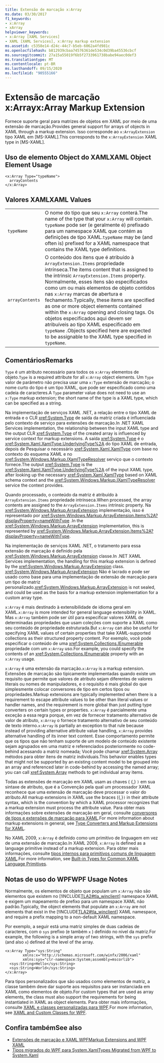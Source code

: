 ```yaml
---
title: Extensão de marcação x:Array
ms.date: 03/30/2017
f1_keywords:
- x:Array
- xArray
helpviewer_keywords:
- x:Array [XAML Services]
- XAML [XAML Services], x:Array markup extension
ms.assetid: c5358e14-d24c-44c7-b5eb-6062a4fd981c
ms.openlocfilehash: b812939cbaa74576361de534c0d39ba45536cbcf
ms.sourcegitcommit: 27a15a55019f6b5f2733961738babe94aec0def3
ms.translationtype: MT
ms.contentlocale: pt-BR
ms.lasthandoff: 09/15/2020
ms.locfileid: "90555166"
---
```

# <a name="xarray-markup-extension"></a><span data-ttu-id="3a94b-102">Extensão de marcação x:Array</span><span class="sxs-lookup"><span data-stu-id="3a94b-102">x:Array Markup Extension</span></span>

<span data-ttu-id="3a94b-103">Fornece suporte geral para matrizes de objetos em XAML por meio de uma extensão de marcação.</span><span class="sxs-lookup"><span data-stu-id="3a94b-103">Provides general support for arrays of objects in XAML through a markup extension.</span></span> <span data-ttu-id="3a94b-104">Isso corresponde ao `x:ArrayExtension` tipo XAML em [MS-XAML].</span><span class="sxs-lookup"><span data-stu-id="3a94b-104">This corresponds to the `x:ArrayExtension` XAML type in [MS-XAML].</span></span>

## <a name="xaml-object-element-usage"></a><span data-ttu-id="3a94b-105">Uso de elemento Object do XAML</span><span class="sxs-lookup"><span data-stu-id="3a94b-105">XAML Object Element Usage</span></span>

```xaml
<x:Array Type="typeName">
  arrayContents
</x:Array>
```

## <a name="xaml-values"></a><span data-ttu-id="3a94b-106">Valores XAML</span><span class="sxs-lookup"><span data-stu-id="3a94b-106">XAML Values</span></span>

|||
|-|-|
|`typeName`|<span data-ttu-id="3a94b-107">O nome do tipo que seu `x:Array` conterá.</span><span class="sxs-lookup"><span data-stu-id="3a94b-107">The name of the type that your `x:Array` will contain.</span></span> <span data-ttu-id="3a94b-108">`typeName` pode ser (e geralmente é) prefixado para um namespace XAML que contém as definições de tipo XAML.</span><span class="sxs-lookup"><span data-stu-id="3a94b-108">`typeName` may be (and often is) prefixed for a XAML namespace that contains the XAML type definitions.</span></span>|
|`arrayContents`|<span data-ttu-id="3a94b-109">O conteúdo dos itens que é atribuído à `ArrayExtension.Items` propriedade intrínseca.</span><span class="sxs-lookup"><span data-stu-id="3a94b-109">The items content that is assigned to the intrinsic `ArrayExtension.Items` property.</span></span> <span data-ttu-id="3a94b-110">Normalmente, esses itens são especificados como um ou mais elementos de objeto contidos nas `x:Array` marcas de abertura e fechamento.</span><span class="sxs-lookup"><span data-stu-id="3a94b-110">Typically, these items are specified as one or more object elements contained within the `x:Array` opening and closing tags.</span></span> <span data-ttu-id="3a94b-111">Os objetos especificados aqui devem ser atribuíveis ao tipo XAML especificado em `typeName` .</span><span class="sxs-lookup"><span data-stu-id="3a94b-111">Objects specified here are expected to be assignable to the XAML type specified in `typeName`.</span></span>|

## <a name="remarks"></a><span data-ttu-id="3a94b-112">Comentários</span><span class="sxs-lookup"><span data-stu-id="3a94b-112">Remarks</span></span>

<span data-ttu-id="3a94b-113">`Type` é um atributo necessário para todos os `x:Array` elementos de objeto.</span><span class="sxs-lookup"><span data-stu-id="3a94b-113">`Type` is a required attribute for all `x:Array` object elements.</span></span> <span data-ttu-id="3a94b-114">Um `Type` valor de parâmetro não precisa usar uma `x:Type` extensão de marcação; o nome curto do tipo é um tipo XAML, que pode ser especificado como uma cadeia de caracteres.</span><span class="sxs-lookup"><span data-stu-id="3a94b-114">A `Type` parameter value does not need to use an `x:Type` markup extension; the short name of the type is   a XAML type, which can be specified as a string.</span></span>

<span data-ttu-id="3a94b-115">Na implementação de serviços XAML .NET, a relação entre o tipo XAML de entrada e o CLR <xref:System.Type> de saída da matriz criada é influenciada pelo contexto de serviço para extensões de marcação.</span><span class="sxs-lookup"><span data-stu-id="3a94b-115">In .NET XAML Services implementation, the relationship between the input XAML type and the output CLR <xref:System.Type> of the created array is influenced by service context for markup extensions.</span></span> <span data-ttu-id="3a94b-116">A saída <xref:System.Type> é o <xref:System.Xaml.XamlType.UnderlyingType%2A> do tipo XAML de entrada, depois de Pesquisar o necessário <xref:System.Xaml.XamlType> com base no contexto do esquema XAML e no <xref:System.Windows.Markup.IXamlTypeResolver> serviço que o contexto fornece.</span><span class="sxs-lookup"><span data-stu-id="3a94b-116">The output <xref:System.Type> is the <xref:System.Xaml.XamlType.UnderlyingType%2A> of the input XAML type, after looking up the necessary <xref:System.Xaml.XamlType> based on XAML schema context and the <xref:System.Windows.Markup.IXamlTypeResolver> service the context provides.</span></span>

<span data-ttu-id="3a94b-117">Quando processado, o conteúdo da matriz é atribuído à `ArrayExtension.Items` propriedade intrínseca.</span><span class="sxs-lookup"><span data-stu-id="3a94b-117">When processed, the array contents are assigned to the `ArrayExtension.Items` intrinsic property.</span></span> <span data-ttu-id="3a94b-118">Na <xref:System.Windows.Markup.ArrayExtension> implementação, isso é representado por <xref:System.Windows.Markup.ArrayExtension.Items%2A?displayProperty=nameWithType> .</span><span class="sxs-lookup"><span data-stu-id="3a94b-118">In the <xref:System.Windows.Markup.ArrayExtension> implementation, this is represented by <xref:System.Windows.Markup.ArrayExtension.Items%2A?displayProperty=nameWithType>.</span></span>

<span data-ttu-id="3a94b-119">Na implementação de serviços XAML .NET, o tratamento para essa extensão de marcação é definido pela <xref:System.Windows.Markup.ArrayExtension> classe.</span><span class="sxs-lookup"><span data-stu-id="3a94b-119">In .NET XAML Services implementation, the handling for this markup extension is defined by the <xref:System.Windows.Markup.ArrayExtension> class.</span></span> <span data-ttu-id="3a94b-120"><xref:System.Windows.Markup.ArrayExtension> Não é lacrado e pode ser usado como base para uma implementação de extensão de marcação para um tipo de matriz personalizado.</span><span class="sxs-lookup"><span data-stu-id="3a94b-120"><xref:System.Windows.Markup.ArrayExtension> is not sealed, and could be used as the basis for a markup extension implementation for a custom array type.</span></span>

<span data-ttu-id="3a94b-121">`x:Array` é mais destinado à extensibilidade de idioma geral em XAML.</span><span class="sxs-lookup"><span data-stu-id="3a94b-121">`x:Array` is more intended for general language extensibility in XAML.</span></span> <span data-ttu-id="3a94b-122">Mas `x:Array` também pode ser útil para especificar valores XAML de determinadas propriedades que usam coleções com suporte a XAML como seu conteúdo de propriedade estruturada.</span><span class="sxs-lookup"><span data-stu-id="3a94b-122">But `x:Array` can also be useful for specifying XAML values of certain properties that take XAML-supported collections as their structured property content.</span></span> <span data-ttu-id="3a94b-123">Por exemplo, você pode especificar o conteúdo de uma <xref:System.Collections.IEnumerable> propriedade com um `x:Array` uso.</span><span class="sxs-lookup"><span data-stu-id="3a94b-123">For example, you could specify the contents of an <xref:System.Collections.IEnumerable> property with an `x:Array` usage.</span></span>

<span data-ttu-id="3a94b-124">`x:Array` é uma extensão da marcação.</span><span class="sxs-lookup"><span data-stu-id="3a94b-124">`x:Array` is a markup extension.</span></span> <span data-ttu-id="3a94b-125">Extensões de marcação são tipicamente implementadas quando existe um requisito que permite que valores de atributo sejam diferentes de valores literais ou nomes de manipuladores, e o requisito é mais global do que simplesmente colocar conversores de tipo em certos tipos ou propriedades.</span><span class="sxs-lookup"><span data-stu-id="3a94b-125">Markup extensions are typically implemented when there is a requirement to escape attribute values to be other than literal values or handler names, and the requirement is more global than just putting type converters on certain types or properties.</span></span> <span data-ttu-id="3a94b-126">`x:Array` é parcialmente uma exceção a essa regra porque, em vez de fornecer tratamento alternativo de valor de atributo, `x:Array` o fornece tratamento alternativo de seu conteúdo de texto interno.</span><span class="sxs-lookup"><span data-stu-id="3a94b-126">`x:Array` is partially an exception to that rule because instead of providing alternative attribute value handling, `x:Array` provides alternative handling of its inner text content.</span></span> <span data-ttu-id="3a94b-127">Esse comportamento permite que os tipos que não tenham suporte de um modelo de conteúdo existente sejam agrupados em uma matriz e referenciados posteriormente no code-behind acessando a matriz nomeada; Você pode chamar <xref:System.Array> métodos para obter itens de matriz individuais.</span><span class="sxs-lookup"><span data-stu-id="3a94b-127">This behavior enables types that might not be supported by an existing content model to be grouped into an array and referenced later in code-behind by accessing the named array; you can call <xref:System.Array> methods to get individual array items.</span></span>

<span data-ttu-id="3a94b-128">Todas as extensões de marcação em XAML usam as chaves ( {,} `)` em sua sintaxe de atributo, que é a Convenção pela qual um processador XAML reconhece que uma extensão de marcação deve processar o valor do atributo.</span><span class="sxs-lookup"><span data-stu-id="3a94b-128">All markup extensions in XAML use the braces ({,}`)` in their attribute syntax, which is the convention by which a XAML processor recognizes that a markup extension must process the attribute value.</span></span> <span data-ttu-id="3a94b-129">Para obter mais informações sobre extensões de marcação em geral, consulte [conversores de tipos e extensões de marcação para XAML](type-converters-and-markup-extensions.md).</span><span class="sxs-lookup"><span data-stu-id="3a94b-129">For more information about markup extensions in general, see [Type Converters and Markup Extensions for XAML](type-converters-and-markup-extensions.md).</span></span>

<span data-ttu-id="3a94b-130">No XAML 2009, `x:Array` é definido como um primitivo de linguagem em vez de uma extensão de marcação.</span><span class="sxs-lookup"><span data-stu-id="3a94b-130">In XAML 2009, `x:Array` is defined as a language primitive instead of a markup extension.</span></span> <span data-ttu-id="3a94b-131">Para obter mais informações, consulte [tipos internos para primitivos comuns de linguagem XAML](types-for-primitives.md).</span><span class="sxs-lookup"><span data-stu-id="3a94b-131">For more information, see [Built-in Types for Common XAML Language Primitives](types-for-primitives.md).</span></span>

## <a name="wpf-usage-notes"></a><span data-ttu-id="3a94b-132">Notas de uso do WPF</span><span class="sxs-lookup"><span data-stu-id="3a94b-132">WPF Usage Notes</span></span>

<span data-ttu-id="3a94b-133">Normalmente, os elementos de objeto que populam um `x:Array` não são elementos que existem no [!INCLUDE[TLA2#tla_winclient](../../../includes/tla2sharptla-winclient-md.md)] namespace XAML e exigem um mapeamento de prefixo para um namespace XAML não padrão.</span><span class="sxs-lookup"><span data-stu-id="3a94b-133">Typically, the object elements that populate an `x:Array` are not elements that exist in the [!INCLUDE[TLA2#tla_winclient](../../../includes/tla2sharptla-winclient-md.md)] XAML namespace, and require a prefix mapping to a non-default XAML namespace.</span></span>

<span data-ttu-id="3a94b-134">Por exemplo, a seguir está uma matriz simples de duas cadeias de caracteres, com o `sys` prefixo (e também `x` ) definido no nível da matriz.</span><span class="sxs-lookup"><span data-stu-id="3a94b-134">For example, the following is a simple array of two strings, with the `sys` prefix (and also `x`) defined at the level of the array.</span></span>

```xaml
<x:Array Type="sys:String"
        xmlns:x="http://schemas.microsoft.com/winfx/2006/xaml"
        xmlns:sys="clr-namespace:System;assembly=mscorlib">
  <sys:String>Hello</sys:String>
  <sys:String>World</sys:String>
</x:Array>
```

<span data-ttu-id="3a94b-135">Para tipos personalizados que são usados como elementos de matriz, a classe também deve dar suporte aos requisitos para ser instanciada em XAML como elementos de objeto.</span><span class="sxs-lookup"><span data-stu-id="3a94b-135">For custom types that are used as array elements, the class must also support the requirements for being instantiated in XAML as object elements.</span></span> <span data-ttu-id="3a94b-136">Para obter mais informações, consulte [XAML e classes personalizadas para WPF](/dotnet/desktop/wpf/advanced/xaml-and-custom-classes-for-wpf).</span><span class="sxs-lookup"><span data-stu-id="3a94b-136">For more information, see [XAML and Custom Classes for WPF](/dotnet/desktop/wpf/advanced/xaml-and-custom-classes-for-wpf).</span></span>

## <a name="see-also"></a><span data-ttu-id="3a94b-137">Confira também</span><span class="sxs-lookup"><span data-stu-id="3a94b-137">See also</span></span>

- [<span data-ttu-id="3a94b-138">Extensões de marcação e XAML WPF</span><span class="sxs-lookup"><span data-stu-id="3a94b-138">Markup Extensions and WPF XAML</span></span>](/dotnet/desktop/wpf/advanced/markup-extensions-and-wpf-xaml)
- [<span data-ttu-id="3a94b-139">Tipos migrados do WPF para System.Xaml</span><span class="sxs-lookup"><span data-stu-id="3a94b-139">Types Migrated from WPF to System.Xaml</span></span>](/dotnet/desktop/wpf/advanced/types-migrated-from-wpf-to-system)
